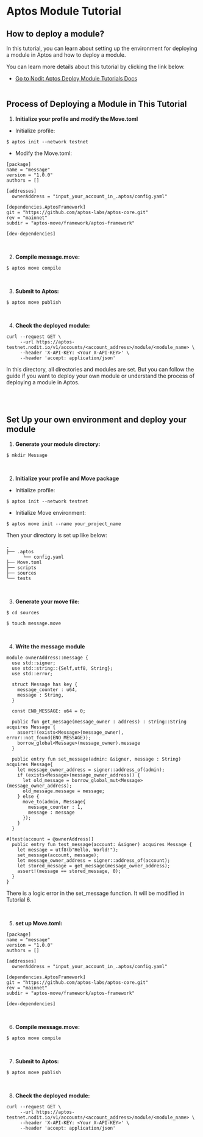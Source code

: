 # Aptos Module Tutorial

## How to deploy a module?

In this tutorial, you can learn about setting up the environment for deploying a module in Aptos and how to deploy a module.

You can learn more details about this tutorial by clicking the link below.

- [Go to Nodit Aptos Deploy Module Tutorials Docs](https://developer.nodit.io/docs/deploying-a-module)
  <br>
  <br>

## Process of Deploying a Module in This Tutorial

1. **Initialize your profile and modify the Move.toml**

- Initialize profile:

```
$ aptos init --network testnet
```

- Modify the Move.toml:

```
[package]
name = "message"
version = "1.0.0"
authors = []

[addresses]
  ownerAddress = "input_your_account_in_.aptos/config.yaml"

[dependencies.AptosFramework]
git = "https://github.com/aptos-labs/aptos-core.git"
rev = "mainnet"
subdir = "aptos-move/framework/aptos-framework"

[dev-dependencies]
```

<br>

2. **Compile message.move:**

```
$ aptos move compile
```

<br>

3. **Submit to Aptos:**

```
$ aptos move publish
```

<br>

4. **Check the deployed module:**

```
curl --request GET \
     --url https://aptos-testnet.nodit.io/v1/accounts/<account_address>/module/<module_name> \
     --header 'X-API-KEY: <Your X-API-KEY>' \
     --header 'accept: application/json'
```

In this directory, all directories and modules are set. But you can follow the guide if you want to deploy your own module or understand the process of deploying a module in Aptos.

<br>
<br>

## Set Up your own environment and deploy your module

1. **Generate your module directory:**

```
$ mkdir Message
```

<br>

2. **Initialize your profile and Move package**

- Initialize profile:

```
$ aptos init --network testnet
```

- Initialize Move environment:

```
$ aptos move init --name your_project_name
```

Then your directory is set up like below:

```
.
├── .aptos
      └── config.yaml
├── Move.toml
├── scripts
├── sources
└── tests
```

<br>

3. **Generate your move file:**

```
$ cd sources
```

```
$ touch message.move
```

<br>

4. **Write the message module**

```
module ownerAddress::message {
  use std::signer;
  use std::string::{Self,utf8, String};
  use std::error;

  struct Message has key {
    message_counter : u64,
    message : String,
  }

  const ENO_MESSAGE: u64 = 0;

  public fun get_message(message_owner : address) : string::String acquires Message {
    assert!(exists<Message>(message_owner), error::not_found(ENO_MESSAGE));
    borrow_global<Message>(message_owner).message
  }

  public entry fun set_message(admin: &signer, message : String) acquires Message{
    let message_owner_address = signer::address_of(admin);
    if (exists<Message>(message_owner_address)) {
      let old_message = borrow_global_mut<Message>(message_owner_address);
      old_message.message = message;
    } else {
      move_to(admin, Message{
        message_counter : 1,
        message : message
      });
    }
  }

#[test(account = @ownerAddress)]
  public entry fun test_message(account: &signer) acquires Message {
    let message = utf8(b"Hello, World!");
    set_message(account, message);
    let message_owner_address = signer::address_of(account);
    let stored_message = get_message(message_owner_address);
    assert!(message == stored_message, 0);
  }
}
```

There is a logic error in the set_message function. It will be modified in Tutorial 6.

<br>

5. **set up Move.toml:**

```
[package]
name = "message"
version = "1.0.0"
authors = []

[addresses]
  ownerAddress = "input_your_account_in_.aptos/config.yaml"

[dependencies.AptosFramework]
git = "https://github.com/aptos-labs/aptos-core.git"
rev = "mainnet"
subdir = "aptos-move/framework/aptos-framework"

[dev-dependencies]
```

<br>

6. **Compile message.move:**

```
$ aptos move compile
```

<br>

7. **Submit to Aptos:**

```
$ aptos move publish
```

<br>

8. **Check the deployed module:**

```
curl --request GET \
     --url https://aptos-testnet.nodit.io/v1/accounts/<account_address>/module/<module_name> \
     --header 'X-API-KEY: <Your X-API-KEY>' \
     --header 'accept: application/json'
```
